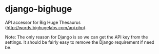 django-bighuge
==============

API accessor for Big Huge Thesaurus (http://words.bighugelabs.com/api.php).

Note: The only reason for Django is so we can get the API key from the
settings. It should be fairly easy to remove the Django requirement if need be.
